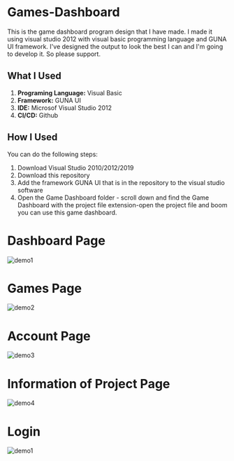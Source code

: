# Games-Dashboard
This is the game dashboard program design that I have made. I made it using visual studio 2012 with visual basic programming language and GUNA UI framework.
I've designed the output to look the best I can and I'm going to develop it. So please support.

<h2>What I Used</h2>
<ol>
  <li><b>Programing Language:</b> Visual Basic</li>
  <li><b>Framework:</b> GUNA UI</li>
  <li><b>IDE:</b> Microsof Visual Studio 2012</li>
  <li><b>CI/CD:</b> Github</li>
</ol>

<h2>How I Used</h2>
<p>You can do the following steps:</p>
<ol>
  <li>Download Visual Studio 2010/2012/2019</li>
  <li>Download this repository</li>
  <li>Add the framework GUNA UI that is in the repository to the visual studio software</li>
  <li>Open the Game Dashboard folder - scroll down and find the Game Dashboard with the project file extension-open the project file and boom you can use this game dashboard.</li>
</ol>

# Dashboard Page
![demo1](https://user-images.githubusercontent.com/84588706/140006061-86893110-dcf2-49f8-ab10-0d8603980cec.png)

# Games Page
![demo2](https://user-images.githubusercontent.com/84588706/140006064-354fff02-920c-44db-a104-973a9bf944dd.png)

# Account Page
![demo3](https://user-images.githubusercontent.com/84588706/140006066-99eb3933-5cc5-4740-8904-2732f7a49a3f.png)

# Information of Project Page
![demo4](https://user-images.githubusercontent.com/84588706/140006067-fecd4017-02d9-487f-aee9-bd5ed2e1e5de.png)

# Login
![demo1](https://user-images.githubusercontent.com/84588706/140851958-8fed1849-97ba-4366-87d4-161e180b8239.png)


